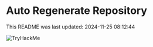 # Auto Regenerate Repository

This README was last updated: 2024-11-25 08:12:44

 ![TryHackMe](https://tryhackme.com/badge/533634)